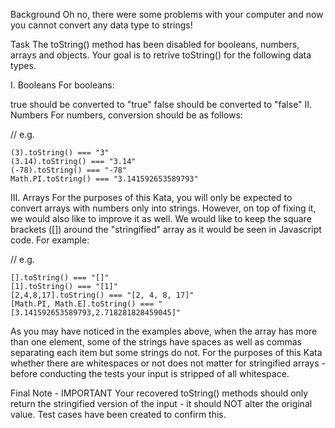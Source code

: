 Background
Oh no, there were some problems with your computer and now you cannot convert any data type to strings!

Task
The toString() method has been disabled for booleans, numbers, arrays and objects. Your goal is to retrive toString() for the following data types.

I. Booleans
For booleans:

true should be converted to "true"
false should be converted to "false"
II. Numbers
For numbers, conversion should be as follows:

// e.g.

```
(3).toString() === "3"
(3.14).toString() === "3.14"
(-78).toString() === "-78"
Math.PI.toString() === "3.141592653589793"
```

III. Arrays
For the purposes of this Kata, you will only be expected to convert arrays with numbers only into strings. However, on top of fixing it, we would also like to improve it as well. We would like to keep the square brackets ([]) around the "stringified" array as it would be seen in Javascript code. For example:

// e.g.

```
[].toString() === "[]"
[1].toString() === "[1]"
[2,4,8,17].toString() === "[2, 4, 8, 17]"
[Math.PI, Math.E].toString() === "[3.141592653589793,2.718281828459045]"
```

As you may have noticed in the examples above, when the array has more than one element, some of the strings have spaces as well as commas separating each item but some strings do not. For the purposes of this Kata whether there are whitespaces or not does not matter for stringified arrays - before conducting the tests your input is stripped of all whitespace.

Final Note - IMPORTANT
Your recovered toString() methods should only return the stringified version of the input - it should NOT alter the original value. Test cases have been created to confirm this.
